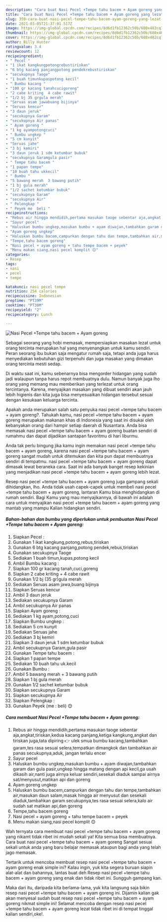 ```yaml
---
description: "Cara buat Nasi Pecel +Tempe tahu bacem + Ayam goreng yang lezat dan Mudah Dibuat"
title: "Cara buat Nasi Pecel +Tempe tahu bacem + Ayam goreng yang lezat dan Mudah Dibuat"
slug: 359-cara-buat-nasi-pecel-tempe-tahu-bacem-ayam-goreng-yang-lezat-dan-mudah-dibuat
date: 2021-03-05T21:37:01.517Z
image: https://img-global.cpcdn.com/recipes/8d6d1fb12362c50b/680x482cq70/nasi-pecel-tempe-tahu-bacem-ayam-goreng-foto-resep-utama.jpg
thumbnail: https://img-global.cpcdn.com/recipes/8d6d1fb12362c50b/680x482cq70/nasi-pecel-tempe-tahu-bacem-ayam-goreng-foto-resep-utama.jpg
cover: https://img-global.cpcdn.com/recipes/8d6d1fb12362c50b/680x482cq70/nasi-pecel-tempe-tahu-bacem-ayam-goreng-foto-resep-utama.jpg
author: Billy Hunter
ratingvalue: 3.4
reviewcount: 12
recipeingredient:
- " Pecel "
- "1 ikat kangkungpotongrebustiriskan"
- "6 btg kacang panjangpotong pendekrebustiriskan"
- "secukupnya Taoge"
- "1 buah timunkupaspotong kecil"
- " Bumbu kacang "
- "100 gr kacang tanahcucigoreng"
- "2 cabe kriting  4 cabe rawit"
- "1/2 bj 35 grgula merah"
- "Seruas asam jawabuang bijinya"
- "Seruas kencur"
- "3 daun jeruk"
- "secukupnya Garam"
- "secukupnya Air panas"
- " Ayam goreng "
- "1 kg ayampotongcuci"
- " Bumbu ungkep "
- "5 cm kunyit"
- "Seruas jahe"
- "3 bj kemiri"
- "3 daun jeruk 1 sdm ketumbar bubuk"
- "secukupnya Garamgula pasir"
- " Tempe tahu bacem "
- "1 papan tempe"
- "10 buah tahu ukkecil"
- " Bumbu "
- "5 bawang merah  3 bawang putih"
- "1 bj gula merah"
- "1/2 sachet ketumbar bubuk"
- "secukupnya Garam"
- "secukupnya Air"
- " Pelengkap "
- " Peyek me  beli "
recipeinstructions:
- "Rebus air hingga mendidih,pertama masukan taoge sebentar aja,angkat,tiriskan,kedua kacang panjang,ketiga kangkung,angkat dan tiriskan juga,tata dipiring 👉 ulek smua bumbu kacang,tambahkan garam,tes rasa sesuai selera,tempatkan dimangkok dan tambahkan air panas secukupnya,aduk, jangan terlalu encer"
- "Sayur pecel"
- "Haluskan bumbu ungkep,masukan bumbu + ayam diwajan,tambahkan garam dan gula pasir,ungkep hingga matang dengan api kecil,ga usah dikasih air,nanti juga airnya keluar sendiri,sesekali diaduk sampai airnya sat/menyusut,matikan api dan goreng"
- "Ayam goreng ungkep"
- "Haluskan bumbu bacem,campurkan dengan tahu dan tempe,tambahkan air,masukan daun salam,masak hingga air menyusut dan sesekali diaduk,tambahkan garam secukupnya,tes rasa sesuai selera,kalo air sudah sat matikan api,dan goreng"
- "Tempe,tahu bacem goreng"
- "Nasi pecel + ayam goreng + tahu tempe bacem + peyek"
- "Menu makan siang,nasi pecel komplit 😊"
categories:
- Resep
tags:
- nasi
- pecel
- tempe

katakunci: nasi pecel tempe 
nutrition: 254 calories
recipecuisine: Indonesian
preptime: "PT39M"
cooktime: "PT30M"
recipeyield: "2"
recipecategory: Lunch

---
```



![Nasi Pecel +Tempe tahu bacem + Ayam goreng](https://img-global.cpcdn.com/recipes/8d6d1fb12362c50b/680x482cq70/nasi-pecel-tempe-tahu-bacem-ayam-goreng-foto-resep-utama.jpg)

Sebagai seorang yang hobi memasak, mempersiapkan masakan lezat untuk orang tercinta merupakan hal yang menyenangkan untuk kamu sendiri. Peran seorang ibu bukan saja mengatur rumah saja, tetapi anda juga harus menyediakan kebutuhan gizi terpenuhi dan juga masakan yang dimakan orang tercinta mesti sedap.

Di waktu  saat ini, kamu sebenarnya bisa mengorder hidangan yang sudah jadi walaupun tanpa harus repot membuatnya dulu. Namun banyak juga lho orang yang memang mau memberikan yang terlezat untuk orang tercintanya. Karena, menyajikan masakan yang dibuat sendiri akan jauh lebih higienis dan kita juga bisa menyesuaikan hidangan tersebut sesuai dengan kesukaan keluarga tercinta. 



Apakah anda merupakan salah satu penyuka nasi pecel +tempe tahu bacem + ayam goreng?. Tahukah kamu, nasi pecel +tempe tahu bacem + ayam goreng merupakan makanan khas di Indonesia yang saat ini disukai oleh kebanyakan orang dari hampir setiap daerah di Nusantara. Anda bisa memasak nasi pecel +tempe tahu bacem + ayam goreng buatan sendiri di rumahmu dan dapat dijadikan santapan favoritmu di hari liburmu.

Anda tak perlu bingung jika kamu ingin memakan nasi pecel +tempe tahu bacem + ayam goreng, karena nasi pecel +tempe tahu bacem + ayam goreng sangat mudah untuk ditemukan dan kita pun dapat membuatnya sendiri di tempatmu. nasi pecel +tempe tahu bacem + ayam goreng dapat dimasak lewat beraneka cara. Saat ini ada banyak banget resep kekinian yang menjadikan nasi pecel +tempe tahu bacem + ayam goreng lebih lezat.

Resep nasi pecel +tempe tahu bacem + ayam goreng juga gampang sekali dihidangkan, lho. Anda tidak usah capek-capek untuk membeli nasi pecel +tempe tahu bacem + ayam goreng, lantaran Kamu bisa menghidangkan di rumah sendiri. Bagi Kamu yang mau menyajikannya, di bawah ini adalah cara untuk menyajikan nasi pecel +tempe tahu bacem + ayam goreng yang mantab yang mampu Kalian hidangkan sendiri.

<!--inarticleads1-->

##### Bahan-bahan dan bumbu yang diperlukan untuk pembuatan Nasi Pecel +Tempe tahu bacem + Ayam goreng:

1. Siapkan  Pecel :
1. Gunakan 1 ikat kangkung,potong,rebus,tiriskan
1. Gunakan 6 btg kacang panjang,potong pendek,rebus,tiriskan
1. Gunakan secukupnya Taoge
1. Sediakan 1 buah timun,kupas,potong kecil
1. Ambil  Bumbu kacang :
1. Siapkan 100 gr kacang tanah,cuci,goreng
1. Siapkan 2 cabe kriting + 4 cabe rawit
1. Gunakan 1/2 bj (35 gr)gula merah
1. Sediakan Seruas asam jawa,buang bijinya
1. Siapkan Seruas kencur
1. Ambil 3 daun jeruk
1. Sediakan secukupnya Garam
1. Ambil secukupnya Air panas
1. Siapkan  Ayam goreng :
1. Sediakan 1 kg ayam,potong,cuci
1. Siapkan  Bumbu ungkep :
1. Sediakan 5 cm kunyit
1. Sediakan Seruas jahe
1. Sediakan 3 bj kemiri
1. Siapkan 3 daun jeruk 1 sdm ketumbar bubuk
1. Ambil secukupnya Garam,gula pasir
1. Gunakan  Tempe tahu bacem :
1. Siapkan 1 papan tempe
1. Sediakan 10 buah tahu uk.kecil
1. Gunakan  Bumbu :
1. Ambil 5 bawang merah + 3 bawang putih
1. Siapkan 1 bj gula merah
1. Gunakan 1/2 sachet ketumbar bubuk
1. Siapkan secukupnya Garam
1. Siapkan secukupnya Air
1. Siapkan  Pelengkap :
1. Gunakan  Peyek (me : beli) 😊




<!--inarticleads2-->

##### Cara membuat Nasi Pecel +Tempe tahu bacem + Ayam goreng:

1. Rebus air hingga mendidih,pertama masukan taoge sebentar aja,angkat,tiriskan,kedua kacang panjang,ketiga kangkung,angkat dan tiriskan juga,tata dipiring 👉 ulek smua bumbu kacang,tambahkan garam,tes rasa sesuai selera,tempatkan dimangkok dan tambahkan air panas secukupnya,aduk, jangan terlalu encer
1. Sayur pecel
1. Haluskan bumbu ungkep,masukan bumbu + ayam diwajan,tambahkan garam dan gula pasir,ungkep hingga matang dengan api kecil,ga usah dikasih air,nanti juga airnya keluar sendiri,sesekali diaduk sampai airnya sat/menyusut,matikan api dan goreng
1. Ayam goreng ungkep
1. Haluskan bumbu bacem,campurkan dengan tahu dan tempe,tambahkan air,masukan daun salam,masak hingga air menyusut dan sesekali diaduk,tambahkan garam secukupnya,tes rasa sesuai selera,kalo air sudah sat matikan api,dan goreng
1. Tempe,tahu bacem goreng
1. Nasi pecel + ayam goreng + tahu tempe bacem + peyek
1. Menu makan siang,nasi pecel komplit 😊




Wah ternyata cara membuat nasi pecel +tempe tahu bacem + ayam goreng yang nikamt tidak ribet ini mudah sekali ya! Kita semua bisa membuatnya. Cara buat nasi pecel +tempe tahu bacem + ayam goreng Sangat sesuai sekali untuk anda yang baru belajar memasak ataupun bagi anda yang telah jago memasak.

Tertarik untuk mencoba membuat resep nasi pecel +tempe tahu bacem + ayam goreng enak simple ini? Kalau ingin, yuk kita segera buruan siapin alat-alat dan bahannya, lantas buat deh Resep nasi pecel +tempe tahu bacem + ayam goreng yang enak dan tidak ribet ini. Sungguh gampang kan. 

Maka dari itu, daripada kita berlama-lama, yuk kita langsung saja bikin resep nasi pecel +tempe tahu bacem + ayam goreng ini. Dijamin kalian gak akan menyesal sudah buat resep nasi pecel +tempe tahu bacem + ayam goreng nikmat simple ini! Selamat mencoba dengan resep nasi pecel +tempe tahu bacem + ayam goreng lezat tidak ribet ini di tempat tinggal kalian sendiri,oke!.

